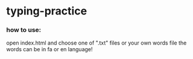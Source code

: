 # typing-practice
### how to use:
open index.html and choose one of ".txt" files or your own words file
the words can be in fa or en language!
